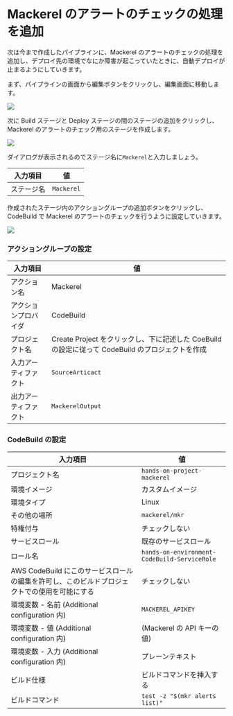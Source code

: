 # Mackerel のアラートのチェックの処理を追加

次は今まで作成したパイプラインに、Mackerel のアラートのチェックの処理を追加し、デプロイ先の環境でなにか障害が起こっていたときに、自動デプロイが止まるようにしていきます。

まず、パイプラインの画面から編集ボタンをクリックし、編集画面に移動します。

![](https://cdn-ssl-devio-img.classmethod.jp/wp-content/uploads/2018/11/2af7ba6352cdd08f7e7b55172957850b.png)

次に Build ステージと Deploy ステージの間のステージの追加をクリックし、Mackerel のアラートのチェック用のステージを作成します。

![](https://cdn-ssl-devio-img.classmethod.jp/wp-content/uploads/2018/11/73c36fee1ab30226337d9f1cc56e9c9b.png)

ダイアログが表示されるのでステージ名に`Mackerel`と入力しましょう。

| 入力項目   | 値         |
| ---------- | ---------- |
| ステージ名 | `Mackerel` |

作成されたステージ内のアクショングループの追加ボタンをクリックし、CodeBuild で Mackerel のアラートのチェックを行うように設定していきます。

![](https://cdn-ssl-devio-img.classmethod.jp/wp-content/uploads/2018/11/90bf10f40f6380308df1fb587b3af1e5.png)

### アクショングループの設定

| 入力項目             | 値                                                                                               |
| -------------------- | ------------------------------------------------------------------------------------------------ |
| アクション名         | Mackerel                                                                                         |
| アクションプロバイダ | CodeBuild                                                                                        |
| プロジェクト名       | Create Project をクリックし、下に記述した CoeBuild の設定に従って CodeBuild のプロジェクトを作成 |
| 入力アーティファクト | `SourceArticact`                                                                                 |
| 出力アーティファクト | `MackerelOutput`                                                                                 |

### CodeBuild の設定

| 入力項目                                                                                     | 値                                           |
| -------------------------------------------------------------------------------------------- | -------------------------------------------- |
| プロジェクト名                                                                               | `hands-on-project-mackerel`                  |
| 環境イメージ                                                                                 | カスタムイメージ                             |
| 環境タイプ                                                                                   | Linux                                        |
| その他の場所                                                                                 | `mackerel/mkr`                               |
| 特権付与                                                                                     | チェックしない                               |
| サービスロール                                                                               | 既存のサービスロール                         |
| ロール名                                                                                     | `hands-on-environment-CodeBuild-ServiceRole` |
| AWS CodeBuild にこのサービスロールの編集を許可し、このビルドプロジェクトでの使用を可能にする | チェックしない                               |
| 環境変数 - 名前 (Additional configuration 内)                                                | `MACKEREL_APIKEY`                            |
| 環境変数 - 値 (Additional configuration 内)                                                  | (Mackerel の API キーの値)                   |
| 環境変数 - 入力 (Additional configuration 内)                                                | プレーンテキスト                             |
| ビルド仕様                                                                                   | ビルドコマンドを挿入する                     |
| ビルドコマンド                                                                               | `test -z "$(mkr alerts list)"`              |
